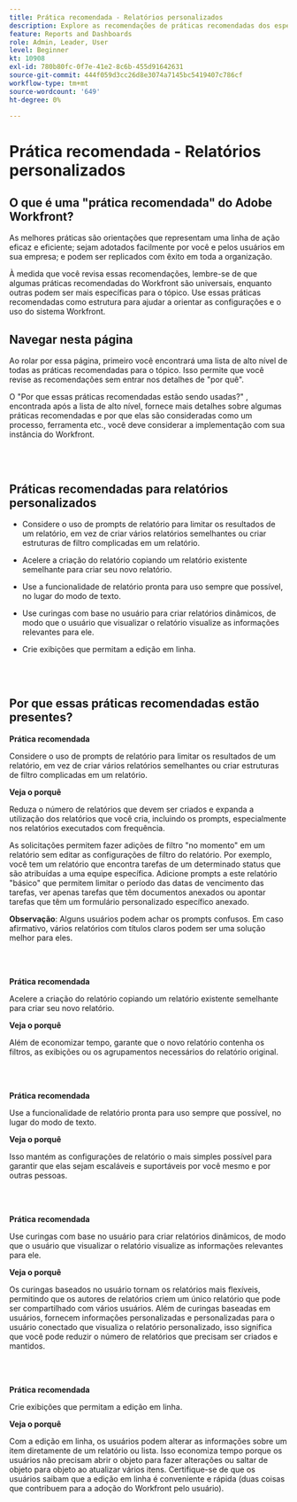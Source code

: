 ```yaml
---
title: Prática recomendada - Relatórios personalizados
description: Explore as recomendações de práticas recomendadas dos especialistas do Adobe Workfront sobre como configurar, gerenciar e usar relatórios personalizados do Workfront.
feature: Reports and Dashboards
role: Admin, Leader, User
level: Beginner
kt: 10908
exl-id: 780b80fc-0f7e-41e2-8c6b-455d91642631
source-git-commit: 444f059d3cc26d8e3074a7145bc5419407c786cf
workflow-type: tm+mt
source-wordcount: '649'
ht-degree: 0%

---
```


# Prática recomendada - Relatórios personalizados

## O que é uma &quot;prática recomendada&quot; do Adobe Workfront?

As melhores práticas são orientações que representam uma linha de ação eficaz e eficiente; sejam adotados facilmente por você e pelos usuários em sua empresa; e podem ser replicados com êxito em toda a organização.

À medida que você revisa essas recomendações, lembre-se de que algumas práticas recomendadas do Workfront são universais, enquanto outras podem ser mais específicas para o tópico. Use essas práticas recomendadas como estrutura para ajudar a orientar as configurações e o uso do sistema Workfront.

## Navegar nesta página

Ao rolar por essa página, primeiro você encontrará uma lista de alto nível de todas as práticas recomendadas para o tópico. Isso permite que você revise as recomendações sem entrar nos detalhes de &quot;por quê&quot;.

O &quot;Por que essas práticas recomendadas estão sendo usadas?&quot; , encontrada após a lista de alto nível, fornece mais detalhes sobre algumas práticas recomendadas e por que elas são consideradas como um processo, ferramenta etc., você deve considerar a implementação com sua instância do Workfront.

</br>
</br>

## Práticas recomendadas para relatórios personalizados

* Considere o uso de prompts de relatório para limitar os resultados de um relatório, em vez de criar vários relatórios semelhantes ou criar estruturas de filtro complicadas em um relatório.

* Acelere a criação do relatório copiando um relatório existente semelhante para criar seu novo relatório.

* Use a funcionalidade de relatório pronta para uso sempre que possível, no lugar do modo de texto.

* Use curingas com base no usuário para criar relatórios dinâmicos, de modo que o usuário que visualizar o relatório visualize as informações relevantes para ele.

* Crie exibições que permitam a edição em linha.

</br>
</br>


## Por que essas práticas recomendadas estão presentes?

**Prática recomendada**

Considere o uso de prompts de relatório para limitar os resultados de um relatório, em vez de criar vários relatórios semelhantes ou criar estruturas de filtro complicadas em um relatório.


**Veja o porquê**

Reduza o número de relatórios que devem ser criados e expanda a utilização dos relatórios que você cria, incluindo os prompts, especialmente nos relatórios executados com frequência.

As solicitações permitem fazer adições de filtro &quot;no momento&quot; em um relatório sem editar as configurações de filtro do relatório. Por exemplo, você tem um relatório que encontra tarefas de um determinado status que são atribuídas a uma equipe específica. Adicione prompts a este relatório &quot;básico&quot; que permitem limitar o período das datas de vencimento das tarefas, ver apenas tarefas que têm documentos anexados ou apontar tarefas que têm um formulário personalizado específico anexado.


**Observação**: Alguns usuários podem achar os prompts confusos. Em caso afirmativo, vários relatórios com títulos claros podem ser uma solução melhor para eles.


</br>
</br>

**Prática recomendada**

Acelere a criação do relatório copiando um relatório existente semelhante para criar seu novo relatório.

**Veja o porquê**

Além de economizar tempo, garante que o novo relatório contenha os filtros, as exibições ou os agrupamentos necessários do relatório original.

</br>
</br>

**Prática recomendada**

Use a funcionalidade de relatório pronta para uso sempre que possível, no lugar do modo de texto.

**Veja o porquê**

Isso mantém as configurações de relatório o mais simples possível para garantir que elas sejam escaláveis e suportáveis por você mesmo e por outras pessoas.

</br>
</br>

**Prática recomendada**

Use curingas com base no usuário para criar relatórios dinâmicos, de modo que o usuário que visualizar o relatório visualize as informações relevantes para ele.

**Veja o porquê**

Os curingas baseados no usuário tornam os relatórios mais flexíveis, permitindo que os autores de relatórios criem um único relatório que pode ser compartilhado com vários usuários. Além de curingas baseadas em usuários, fornecem informações personalizadas e personalizadas para o usuário conectado que visualiza o relatório personalizado, isso significa que você pode reduzir o número de relatórios que precisam ser criados e mantidos.

</br>
</br>

**Prática recomendada**

Crie exibições que permitam a edição em linha.

**Veja o porquê**

Com a edição em linha, os usuários podem alterar as informações sobre um item diretamente de um relatório ou lista. Isso economiza tempo porque os usuários não precisam abrir o objeto para fazer alterações ou saltar de objeto para objeto ao atualizar vários itens. Certifique-se de que os usuários saibam que a edição em linha é conveniente e rápida (duas coisas que contribuem para a adoção do Workfront pelo usuário).
